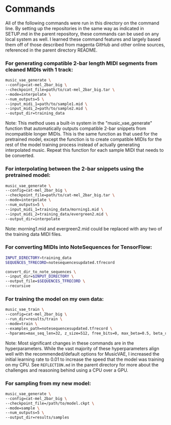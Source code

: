 # Commands

All of the following commands were run in this directory on the command line. By setting up the repositories in the same way as indicated in SETUP.md in the parent repository, these commands can be used on any local system as well. I learned these command features and largely based them off of those described from magenta GitHub and other online sources, referenced in the parent directory README.

### For generating compatible 2-bar length MIDI segments from cleaned MIDIs with 1 track:

```sh
music_vae_generate \
--config=cat-mel_2bar_big \
--checkpoint_file=path/to/cat-mel_2bar_big.tar \
--mode=interpolate \
--num_outputs=5 \
--input_midi_1=path/to/sample1.mid \
--input_midi_2=path/to/sample2.mid \
--output_dir=training_data
```
Note: This method uses a built-in system in the "music_vae_generate" function that automatically outputs compatible 2-bar snippets from incompatible longer MIDIs. This is the same function as that used for the pretrained model, except the function is to create compatible MIDIs for the rest of the model training process instead of actually generating interpolated music. Repeat this function for each sample MIDI that needs to be converted.

### For interpolating between the 2-bar snippets using the pretrained model:

```sh
music_vae_generate \
--config=cat-mel_2bar_big \
--checkpoint_file=path/to/cat-mel_2bar_big.tar \
--mode=interpolate \
--num_outputs=5 \
--input_midi_1=training_data/morning1.mid \
--input_midi_2=training_data/evergreen2.mid \
--output_dir=interpolate
```
Note: morning1.mid and evergreen2.mid could be replaced with any two of the training data MIDI files.

### For converting MIDIs into NoteSequences for TensorFlow:

```sh
INPUT_DIRECTORY=training_data
SEQUENCES_TFRECORD=notesequencesupdated.tfrecord

convert_dir_to_note_sequences \
--input_dir=$INPUT_DIRECTORY \
--output_file=$SEQUENCES_TFRECORD \
--recursive
```

### For training the model on my own data:

```sh
music_vae_train \
--config=cat-mel_2bar_big \
--run_dir=results/train \
--mode=train \
--examples_path=notesequencesupdated.tfrecord \
--hparams=max_seq_len=32, z_size=512, free_bits=0, max_beta=0.5, beta_rate=0.99999, batch_size=512, grad_clip=1.0, clip_mode='global_norm', grad_norm_clip_to_zero=10000, learning_rate=0.01, decay_rate=0.9999, min_learning_rate=0.00001
```
Note: Most significant changes in these commands are in the hyperparameters. While the vast majority of these hyperparameters align well with the recommended/default options for MusicVAE, I increased the initial learning rate to 0.01 to increase the speed that the model was training on my CPU. See ```REFLECTION.md``` in the parent directory for more about the challenges and reasoning behind using a CPU over a GPU.

### For sampling from my new model:

```sh
music_vae_generate \
--config=cat-mel_2bar_big \
--checkpoint_file=/path/to/model.ckpt \
--mode=sample \
--num_outputs=5 \
--output_dir=results/samples
```
